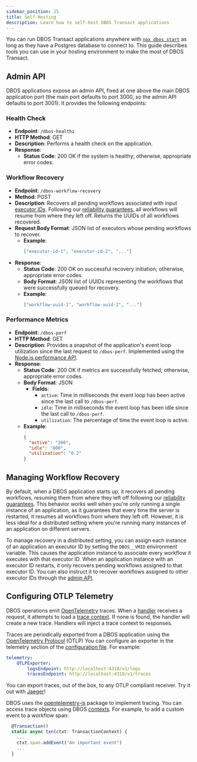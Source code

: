 ```yaml
---
sidebar_position: 25
title: Self-Hosting
description: Learn how to self-host DBOS Transact applications
---
```


You can run DBOS Transact applications anywhere with [`npx dbos start`](../../reference/tools/cli.md#npx-dbos-start) as long as they have a Postgres database to connect to.
This guide describes tools you can use in your hosting environment to make the most of DBOS Transact.

## Admin API

DBOS applications expose an admin API, fixed at one above the main DBOS application port (the main port defaults to port 3000, so the admin API defaults to port 3001).
It provides the following endpoints:

### Health Check

- **Endpoint**: `/dbos-healthz`
- **HTTP Method**: GET
- **Description**: Performs a health check on the application.
- **Response**:
  - **Status Code**: 200 OK if the system is healthy; otherwise, appropriate error codes.

### Workflow Recovery


- **Endpoint**: `/dbos-workflow-recovery`
- **Method**: POST
- **Description**: Recovers all pending workflows associated with input [executor IDs](#managing-workflow-recovery). Following our [reliability guarantees](../programmingmodel/workflow-tutorial.md#reliability-guarantees), all workflows will resume from where they left off. Returns the UUIDs of all workflows recovered.
- **Request Body Format**: JSON list of executors whose pending workflows to recover.
  - **Example**:
    ```json
    ["executor-id-1", "executor-id-2", "..."]
    ```
- **Response**:
  - **Status Code**: 200 OK on successful recovery initiation; otherwise, appropriate error codes.
  - **Body Format**: JSON list of UUIDs representing the workflows that were successfully queued for recovery.
  - **Example**:
    ```json
    ["workflow-uuid-1", "workflow-uuid-2", "..."]
    ```

### Performance Metrics

- **Endpoint**: `/dbos-perf`
- **HTTP Method**: GET
- **Description**: Provides a snapshot of the application's event loop utilization since the last request to `/dbos-perf`. Implemented using the [Node.js performance API](https://nodejs.org/api/perf_hooks.html#performanceeventlooputilizationutilization1-utilization2).
- **Response**:
  - **Status Code**: 200 OK if metrics are successfully fetched; otherwise, appropriate error codes.
  - **Body Format**: JSON
    - **Fields**:
      - `active`: Time in milliseconds the event loop has been active since the last call to `/dbos-perf`.
      - `idle`: Time in milliseconds the event loop has been idle since the last call to `/dbos-perf`.
      - `utilization`: The percentage of time the event loop is active.
  - **Example**:
    ```json
    {
      "active": "200",
      "idle": "800",
      "utilization": "0.2"
    }
    ```

## Managing Workflow Recovery

By default, when a DBOS application starts up, it recovers all pending workflows, resuming them from where they left off following our [reliability guarantees](../programmingmodel/workflow-tutorial.md#reliability-guarantees).
This behavior works well when you're only running a single instance of an application, as it guarantees that every time the server is restarted, it resumes all workflows from where they left off.
However, it is less ideal for a distributed setting where you're running many instances of an application on different servers.

To manage recovery in a distributed setting, you can assign each instance of an application an executor ID by setting the `DBOS__VMID` environment variable.
This causes the application instance to associate every workflow it executes with that executor ID.
When an application instance with an executor ID restarts, it only recovers pending workflows assigned to that executor ID.
You can also instruct it to recover workflows assigned to other executor IDs through the [admin API](#managing-workflow-recovery).

## Configuring OTLP Telemetry

DBOS operations emit [OpenTelemetry](https://opentelemetry.io/) traces. When a [handler](../requestsandevents/http-serving-tutorial) receives a request, it attempts to load a [trace context](https://opentelemetry.io/docs/concepts/context-propagation/). If none is found, the handler will create a new trace. Handlers will inject a trace context to responses.

Traces are periodically exported from a DBOS application using the [OpenTelemetry Protocol](https://opentelemetry.io/docs/specs/otlp/) (OTLP)
You can configure an exporter in the telemetry section of the [configuration file](../../reference/configuration). For example:
```yaml
telemetry:
    OTLPExporter:
        logsEndpoint: http://localhost:4318/v1/logs
        tracesEndpoint: http://localhost:4318/v1/traces
```

You can export traces, out of the box, to any OTLP compliant receiver. Try it out with [Jaeger](https://www.jaegertracing.io/docs/latest/getting-started/)!

DBOS uses the [opentelemetry-js](https://github.com/open-telemetry/opentelemetry-js/) package to implement tracing.
You can access trace objects using DBOS [contexts](../../reference/transactapi/oldapi/contexts). For example, to add a custom event to a workflow span:
```javascript
  @Transaction()
  static async txn(ctxt: TransactionContext) {
    ...
    ctxt.span.addEvent("An important event")
    ...
  }
```
